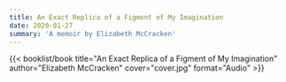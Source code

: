 ```yaml
---
title: An Exact Replica of a Figment of My Imagination
date: 2020-01-27
summary: 'A memoir by Elizabeth McCracken'
---
```


{{< booklist/book
title="An Exact Replica of a Figment of My Imagination"
author="Elizabeth McCracken"
cover="cover.jpg"
format="Audio" >}}
